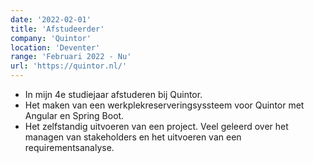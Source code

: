 ```yaml
---
date: '2022-02-01'
title: 'Afstudeerder'
company: 'Quintor'
location: 'Deventer'
range: 'Februari 2022 - Nu'
url: 'https://quintor.nl/'
---
```

- In mijn 4e studiejaar afstuderen bij Quintor.
- Het maken van een werkplekreserveringsyssteem voor Quintor met Angular en Spring Boot.
- Het zelfstandig uitvoeren van een project. Veel geleerd over het managen van stakeholders en het uitvoeren van een requirementsanalyse.

